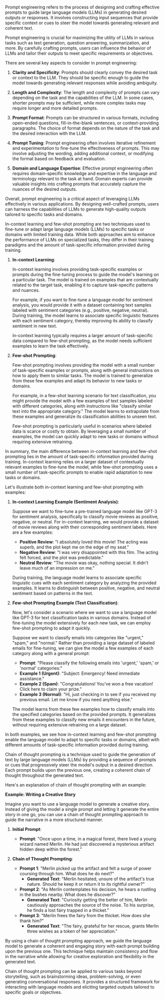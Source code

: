 Prompt engineering refers to the process of designing and crafting effective prompts to guide large language models (LLMs) in generating desired outputs or responses. It involves constructing input sequences that provide specific context or cues to steer the model towards generating relevant and coherent text.

Prompt engineering is crucial for maximizing the utility of LLMs in various tasks such as text generation, question answering, summarization, and more. By carefully crafting prompts, users can influence the behavior of LLMs and tailor their outputs to meet specific requirements or objectives.

There are several key aspects to consider in prompt engineering:

1. **Clarity and Specificity**: Prompts should clearly convey the desired task or context to the LLM. They should be specific enough to guide the model towards generating relevant responses while avoiding ambiguity.

2. **Length and Complexity**: The length and complexity of prompts can vary depending on the task and the capabilities of the LLM. In some cases, shorter prompts may be sufficient, while more complex tasks may require longer and more detailed prompts.

3. **Prompt Format**: Prompts can be structured in various formats, including open-ended questions, fill-in-the-blank sentences, or context-providing paragraphs. The choice of format depends on the nature of the task and the desired interaction with the LLM.

4. **Prompt Tuning**: Prompt engineering often involves iterative refinement and experimentation to fine-tune the effectiveness of prompts. This may involve adjusting the wording, adding additional context, or modifying the format based on feedback and evaluation.

5. **Domain and Language Expertise**: Effective prompt engineering often requires domain-specific knowledge and expertise in the language and terminology relevant to the task at hand. Domain experts can provide valuable insights into crafting prompts that accurately capture the nuances of the desired outputs.

Overall, prompt engineering is a critical aspect of leveraging LLMs effectively in various applications. By designing well-crafted prompts, users can harness the capabilities of LLMs to generate high-quality outputs tailored to specific tasks and domains.


In-context learning and few-shot prompting are two techniques used to fine-tune or adapt large language models (LLMs) to specific tasks or domains with limited training data. While both approaches aim to enhance the performance of LLMs on specialized tasks, they differ in their training paradigms and the amount of task-specific information provided during training.

1. **In-context Learning**:

   In-context learning involves providing task-specific examples or prompts during the fine-tuning process to guide the model's learning on a particular task. The model is trained on examples that are contextually related to the target task, enabling it to capture task-specific patterns and nuances.

   For example, if you want to fine-tune a language model for sentiment analysis, you would provide it with a dataset containing text samples labeled with sentiment categories (e.g., positive, negative, neutral). During training, the model learns to associate specific linguistic features with each sentiment category, thereby improving its ability to classify sentiment in new text.

   In-context learning typically requires a larger amount of task-specific data compared to few-shot prompting, as the model needs sufficient examples to learn the task effectively.

2. **Few-shot Prompting**:

   Few-shot prompting involves providing the model with a small number of task-specific examples or prompts, along with general instructions on how to apply them to similar tasks. The model is trained to generalize from these few examples and adapt its behavior to new tasks or domains.

   For example, in a few-shot learning scenario for text classification, you might provide the model with a few examples of text samples labeled with different categories, along with instructions like "classify similar text into the appropriate category." The model learns to extrapolate from these examples and generalize its classification abilities to unseen text.

   Few-shot prompting is particularly useful in scenarios where labeled data is scarce or costly to obtain. By leveraging a small number of examples, the model can quickly adapt to new tasks or domains without requiring extensive retraining.

In summary, the main difference between in-context learning and few-shot prompting lies in the amount of task-specific information provided during training. In-context learning relies on a larger dataset of contextually relevant examples to fine-tune the model, while few-shot prompting uses a small number of task-specific prompts to enable rapid adaptation to new tasks or domains.


Let's illustrate both in-context learning and few-shot prompting with examples:

1. **In-context Learning Example (Sentiment Analysis)**:

   Suppose we want to fine-tune a pre-trained language model like GPT-3 for sentiment analysis, specifically to classify movie reviews as positive, negative, or neutral. For in-context learning, we would provide a dataset of movie reviews along with their corresponding sentiment labels. Here are a few examples:

   - **Positive Review**: "I absolutely loved this movie! The acting was superb, and the plot kept me on the edge of my seat."
   - **Negative Review**: "I was very disappointed with this film. The acting felt forced, and the plot was predictable."
   - **Neutral Review**: "The movie was okay, nothing special. It didn't leave much of an impression on me."

   During training, the language model learns to associate specific linguistic cues with each sentiment category by analyzing the provided examples. It learns to distinguish between positive, negative, and neutral sentiment based on patterns in the text.

2. **Few-shot Prompting Example (Text Classification)**:

   Now, let's consider a scenario where we want to use a language model like GPT-3 for text classification tasks in various domains. Instead of fine-tuning the model extensively for each new task, we can employ few-shot prompting to adapt it quickly.

   Suppose we want to classify emails into categories like "urgent," "spam," and "normal." Rather than providing a large dataset of labeled emails for fine-tuning, we can give the model a few examples of each category along with a general prompt:

   - **Prompt**: "Please classify the following emails into 'urgent,' 'spam,' or 'normal' categories:"
   - **Example 1 (Urgent)**: "Subject: Emergency! Need immediate assistance."
   - **Example 2 (Spam)**: "Congratulations! You've won a free vacation! Click here to claim your prize."
   - **Example 3 (Normal)**: "Hi, just checking in to see if you received my previous email. Let me know if you need anything else."

   The model learns from these few examples how to classify emails into the specified categories based on the provided prompts. It generalizes from these examples to classify new emails it encounters in the future, without requiring extensive retraining on a large dataset.

In both examples, we see how in-context learning and few-shot prompting enable the language model to adapt to specific tasks or domains, albeit with different amounts of task-specific information provided during training.


Chain of thought prompting is a technique used to guide the generation of text by large language models (LLMs) by providing a sequence of prompts or cues that progressively steer the model's output in a desired direction. Each prompt builds upon the previous one, creating a coherent chain of thought throughout the generated text.

Here's an explanation of chain of thought prompting with an example:

**Example: Writing a Creative Story**

Imagine you want to use a language model to generate a creative story. Instead of giving the model a single prompt and letting it generate the entire story in one go, you can use a chain of thought prompting approach to guide the narrative in a more structured manner.

1. **Initial Prompt**:
   - **Prompt**: "Once upon a time, in a magical forest, there lived a young wizard named Merlin. He had just discovered a mysterious artifact hidden deep within the forest."

2. **Chain of Thought Prompting**:
   - **Prompt 1**: "Merlin picked up the artifact and felt a surge of power coursing through him. What does he do next?"
     - **Generated Text**: "Merlin hesitated, unsure of the artifact's true nature. Should he keep it or return it to its rightful owner?"
   - **Prompt 2**: "As Merlin contemplates his decision, he hears a rustling in the bushes nearby. What does he discover?"
     - **Generated Text**: "Curiosity getting the better of him, Merlin cautiously approaches the source of the noise. To his surprise, he finds a lost fairy trapped in a thicket."
   - **Prompt 3**: "Merlin frees the fairy from the thicket. How does she thank him?"
     - **Generated Text**: "The fairy, grateful for her rescue, grants Merlin three wishes as a token of her appreciation."

By using a chain of thought prompting approach, we guide the language model to generate a coherent and engaging story with each prompt building upon the previous one. This technique helps maintain consistency and flow in the narrative while allowing for creative exploration and flexibility in the generated text.

Chain of thought prompting can be applied to various tasks beyond storytelling, such as brainstorming ideas, problem-solving, or even generating conversational responses. It provides a structured framework for interacting with language models and eliciting targeted outputs tailored to specific goals or objectives.
